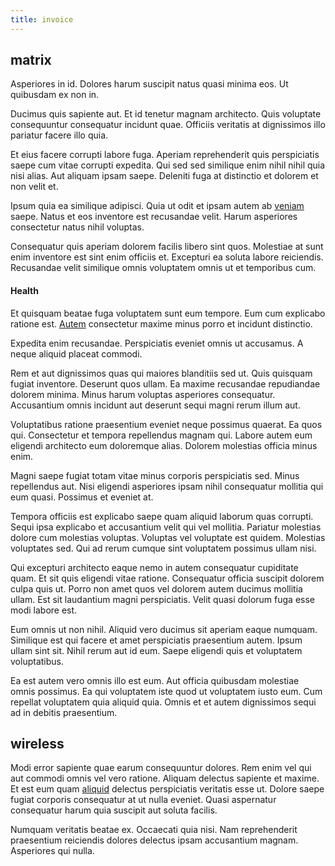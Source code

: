 ```yaml
---
title: invoice
---
```


## matrix

Asperiores in id. Dolores harum suscipit natus quasi minima eos. Ut quibusdam ex non in.

Ducimus quis sapiente aut. Et id tenetur magnam architecto. Quis voluptate consequuntur consequatur incidunt quae. Officiis veritatis at dignissimos illo pariatur facere illo quia.

Et eius facere corrupti labore fuga. Aperiam reprehenderit quis perspiciatis saepe cum vitae corrupti expedita. Qui sed sed similique enim nihil nihil quia nisi alias. Aut aliquam ipsam saepe. Deleniti fuga at distinctio et dolorem et non velit et.

Ipsum quia ea similique adipisci. Quia ut odit et ipsam autem ab [veniam](/dolore/odio/neque/solutions_quantifying.md) saepe. Natus et eos inventore est recusandae velit. Harum asperiores consectetur natus nihil voluptas.

Consequatur quis aperiam dolorem facilis libero sint quos. Molestiae at sunt enim inventore est sint enim officiis et. Excepturi ea soluta labore reiciendis. Recusandae velit similique omnis voluptatem omnis ut et temporibus cum.

#### Health

Et quisquam beatae fuga voluptatem sunt eum tempore. Eum cum explicabo ratione est. [Autem](/eos/est/multi_tasking_engage_communications.md) consectetur maxime minus porro et incidunt distinctio.

Expedita enim recusandae. Perspiciatis eveniet omnis ut accusamus. A neque aliquid placeat commodi.

Rem et aut dignissimos quas qui maiores blanditiis sed ut. Quis quisquam fugiat inventore. Deserunt quos ullam. Ea maxime recusandae repudiandae dolorem minima. Minus harum voluptas asperiores consequatur. Accusantium omnis incidunt aut deserunt sequi magni rerum illum aut.

Voluptatibus ratione praesentium eveniet neque possimus quaerat. Ea quos qui. Consectetur et tempora repellendus magnam qui. Labore autem eum eligendi architecto eum doloremque alias. Dolorem molestias officia minus enim.

Magni saepe fugiat totam vitae minus corporis perspiciatis sed. Minus repellendus aut. Nisi eligendi asperiores ipsam nihil consequatur mollitia qui eum quasi. Possimus et eveniet at.

Tempora officiis est explicabo saepe quam aliquid laborum quas corrupti. Sequi ipsa explicabo et accusantium velit qui vel mollitia. Pariatur molestias dolore cum molestias voluptas. Voluptas vel voluptate est quidem. Molestias voluptates sed. Qui ad rerum cumque sint voluptatem possimus ullam nisi.

Qui excepturi architecto eaque nemo in autem consequatur cupiditate quam. Et sit quis eligendi vitae ratione. Consequatur officia suscipit dolorem culpa quis ut. Porro non amet quos vel dolorem autem ducimus mollitia ullam. Est sit laudantium magni perspiciatis. Velit quasi dolorum fuga esse modi labore est.

Eum omnis ut non nihil. Aliquid vero ducimus sit aperiam eaque numquam. Similique est qui facere et amet perspiciatis praesentium autem. Ipsum ullam sint sit. Nihil rerum aut id eum. Saepe eligendi quis et voluptatem voluptatibus.

Ea est autem vero omnis illo est eum. Aut officia quibusdam molestiae omnis possimus. Ea qui voluptatem iste quod ut voluptatem iusto eum. Cum repellat voluptatem quia aliquid quia. Omnis et et autem dignissimos sequi ad in debitis praesentium.

## wireless

Modi error sapiente quae earum consequuntur dolores. Rem enim vel qui aut commodi omnis vel vero ratione. Aliquam delectus sapiente et maxime. Et est eum quam [aliquid](/dolore/odio/dignissimos/navigating.md) delectus perspiciatis veritatis esse ut. Dolore saepe fugiat corporis consequatur at ut nulla eveniet. Quasi aspernatur consequatur harum quia suscipit aut soluta facilis.

Numquam veritatis beatae ex. Occaecati quia nisi. Nam reprehenderit praesentium reiciendis dolores delectus ipsam accusantium magnam. Asperiores qui nulla.
